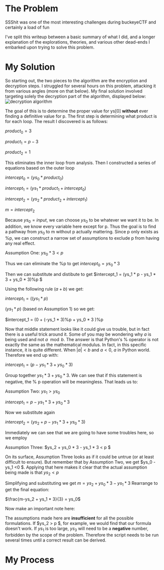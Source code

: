 # The Problem
SSShit was one of the most interesting challenges during buckeyeCTF and certainly a load of fun

I've split this writeup between a basic summary of what I did, and a longer explanation of the explorations, theories, and various other dead-ends I embarked upon trying to solve this problem. 

# My Solution

So starting out, the two pieces to the algorithm are the encryption and decryption steps.
I struggled for several hours on this problem, attacking it from various angles (more on that below). 
My final solution involved targeting solely the decryption part of the algorithm, displayed below:
![decryption algorithm](https://github.com/wacky9/buckeyectfWriteups/IMG/SSShitDecryption.png)

The goal of this is to determine the proper value for ys[0] **without** ever finding a definitive value for p.
The first step is determining what product is for each loop. The result I discovered is as follows:

$product_0 = 3$

$product_1 = p-3$

$product_2 = 1$

This eliminates the inner loop from analysis. Then I constructed a series of equations based on the outer loop

$intercept_0 = (ys_0 * product_0)%p$

$intercept_1 = (ys_1 * product_1 + intercept_0)%p$

$intercept_2 = (ys_2 * product_2 + intercept_1)%p$

$m = intercept_2$

Because $ys_0 = input$, we can choose $ys_0$ to be whatever we want it to be. In addition, we know every variable here except for p. Thus the goal is to find a pathway from $ys_0$ to m without p actually mattering. Since p only exists as %p, we can construct a narrow set of assumptions to exclude p from having any real effect.

Assumption One: $ys_0 * 3 < p$

Thus we can eliminate the %p to get $intercept_0 = ys_0*3$

Then we can substitute and distibute to get $intercept_1 = (ys_1 * p - ys_1 * 3 + ys_0 * 3)%p $

Using the following rule $(a+b)%p = (a%p + b%p)%p$ we get:

$intercept_1 = ((ys_1 * p)%p + (-ys_1 * 3)%p + (ys_0 * 3)%p) % p$

$(ys_1 * p)%p = 0 and (ys_0 * 3) % p = ys_0 * 3$ (based on Assumption 1) so we get:

$intercept_1 = (0 + (-ys_1 * 3)%p + ys_0 * 3 )%p

Now that middle statement looks like it could give us trouble, but in fact there is a useful trick around it. Some of you may be wondering why $a%b$ is being used and not $a \mod b$. The answer is that Python's % operator is not exactly the same as the mathematical modulus. In fact, in this specific instance, it is quite different. When $|a| < b$ and $a<0$, $a%b = b + a$ in Python world. Therefore we end up with: 

$intercept_1 = (p - ys_1 * 3 + ys_0 * 3 )%p$

Group together $ys_1 * 3 + ys_0 * 3$. We can see that if this statement is negative, the % p operation will be meaningless. That leads us to:

Assumption Two: $ys_1 > ys_0$

$intercept_1 = p - ys_1 * 3 + ys_0 * 3$

Now we substitute again

$intercept_2 = (ys_2 + p - ys_1 * 3 + ys_0 * 3)%p$

Immediately we can see that we are going to have some troubles here, so we employ 

Assumption Three: $ys_2 + ys_0 * 3 - ys_1 * 3 < p $

On its surface, Assumption Three looks as if it could be untrue (or at least difficult to ensure). But remember that by Assumption Two, we get $ys_0 - ys_1 <0 $.  Applying that here makes it clear that the actual assumption being made is that $ys_2 < p$

Simplifying and substituting we get $m = ys_2 + ys_0 * 3 - ys_1 * 3$ Rearrange to get the final equation:

$\frac{m-ys_2 + ys_1 * 3}{3} = ys_0$

Now make an important note here: 

The assumptions made here are **insufficient** for all the possible formulations. If $ys_2 > p $, for example, we would find that our formula doesn't work. If $ys_1$ is too large, $ys_3$ will need to be a **negative** number, forbidden by the scope of the problem. Therefore the script needs to be run several times until a correct result can be derived. 

# My Process
